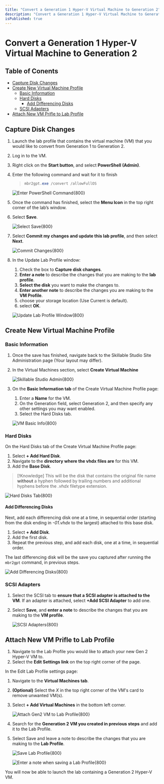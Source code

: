 ```yaml
---
title: "Convert a Generation 1 Hyper-V Virtual Machine to Generation 2"
description: "Convert a Generation 1 Hyper-V Virtual Machine to Generation 2 in Skillable Studio."
isPublished: true
---
```


# Convert a Generation 1 Hyper-V Virtual Machine to Generation 2

## Table of Conents

- [Capture Disk Changes](#capture-disk-changes)
- [Create New Virtual Machine Profile](#create-new-virtual-machine-profile)
  - [Basic Information](#basic-information)
  - [Hard Disks](#hard-disks)
    - [Add Differencing Disks](#add-differencing-disks)
  - [SCSI Adapters](#scsi-adapters)
- [Attach New VM Prifle to Lab Profile](#attach-new-vm-prifle-to-lab-profile)

## Capture Disk Changes

1. Launch the lab profile that contains the virtual machine (VM) that you would like to convert from Generation 1 to Generation 2.
1. Log in to the VM. 
1. Right click on the **Start button**, and select **PowerShell (Admin)**.
1. Enter the following command and wait for it to finish 

    > ```PowerShell
    > mbr2gpt.exe /convert /allowFullOS
    > ```

    ![Enter PowerShell Command](images/enter-powershell.png){800}

1. Once the command has finished, select the **Menu Icon** in the top right corner of the lab’s window.
1. Select **Save**.

    ![Select Save](images/select-save.png){800}

1. Select **Commit my changes and update this lab profile**, and then select **Next**.

    ![Commit Changes](images/commit-changes.png){800}

1. In the Update Lab Profile window: 
    1. Check the box to **Capture disk changes**.
    1. **Enter a note** to describe the changes that you are making to the **lab profile**.
    1. **Select the disk** you want to make the changes to.
    1. **Enter another note** to describe the changes you are making to the **VM Profile**.
    1. choose your storage location (Use Current is default).
    1. select **OK**.

    ![Update Lab Profile Window](images/update-lab-profile-window.png){800}

## Create New Virtual Machine Profile 

### Basic Information

1. Once the save has finished, navigate back to the Skillable Studio Site Administration page (Your layout may differ). 

1. In the Virtual Machines section, select **Create Virtual Machine**

    ![Skillable Studio Admin](images/skillable-admin.png){800}

1. On the **Basic Information tab** of the Create Virtual Machine Profile page:
    1. Enter a **Name** for the VM. 
    1. On the Generation field, select Generation 2, and then specify any other settings you may want enabled.
    1. Select the Hard Disks tab.

    ![VM Basic Info](images/vm-basic-info.png){800}

### Hard Disks

On the Hard Disks tab of the Create Virtual Machine Profile page: 
1. Select **+ Add Hard Disk**. 
1. Navigate to the **directory where the vhdx files are** for this VM.
1. Add the **Base Disk**. 
 
>[!Knowledge] This will be the disk that contains the original file name **without** a hyphen followed by trailing numbers and additional hyphens before the _.vhdx_ filetype extension.

 ![Hard Disks Tab](images/hard-disks-tab.png){800}

#### Add Differencing Disks 

Next, add each differencing disk one at a time, in sequential order (starting from the disk ending in _-01.vhdx_ to the largest) attached to this base disk. 

1. Select **+ Add Disk**. 
1. Add the first disk. 
1. Repeat the previous step, and add each disk, one at a time, in sequential order. 

The last differencing disk will be the save you captured after running the `mbr2gpt` command, in previous steps.

![Add Differencing Disks](images/add-vhds.png){800}

### SCSI Adapters

1. Select the SCSI tab to **ensure that a SCSI adapter is attached to the VM**. If an adapter is attached, select **+Add SCSI Adapter** to add one.
1. Select **Save**, and **enter a note** to describe the changes that you are making to the **VM profile**.

    ![SCSI Adapters](images/scsi-adapters.png){800}

## Attach New VM Prifle to Lab Profile 

1. Navigate to the Lab Profile you would like to attach your new Gen 2 Hyper-V VM to. 
1. Select the **Edit Settings link** on the top right corner of the page. 

In the Edit Lab Profile settings page:

 1. Navigate to the **Virtual Machines tab**.
 1. **(Optional)** Select the _X_ in the top right corner of the VM's card to remove unwanted VM(s).
 1. Select **+ Add Virtual Machines** in the bottom left corner.

    ![Attach Gen2 VM to Lab Profile](images/attach-gen2vm-to-lab-profilie.png){800}

1. Search for the **Generation 2 VM you created in previous steps** and add it to the Lab Profile. 

1. Select Save and leave a note to describe the changes that you are making to the **Lab Profile**.

    ![Save Lab Profile](images/save-lab-profile.png){800}

    ![Enter a note when saving a Lab Profile](images/save-lab-profile-leave-note.png){800}

You will now be able to launch the lab containing a Generation 2 Hyper-V VM.